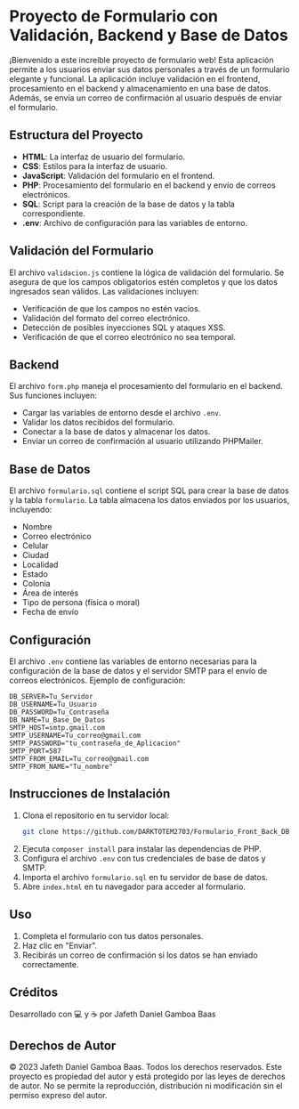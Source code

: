 # Proyecto de Formulario con Validación, Backend y Base de Datos

¡Bienvenido a este increíble proyecto de formulario web! Esta aplicación permite a los usuarios enviar sus datos personales a través de un formulario elegante y funcional. La aplicación incluye validación en el frontend, procesamiento en el backend y almacenamiento en una base de datos. Además, se envía un correo de confirmación al usuario después de enviar el formulario.

## Estructura del Proyecto

- **HTML**: La interfaz de usuario del formulario.
- **CSS**: Estilos para la interfaz de usuario.
- **JavaScript**: Validación del formulario en el frontend.
- **PHP**: Procesamiento del formulario en el backend y envío de correos electrónicos.
- **SQL**: Script para la creación de la base de datos y la tabla correspondiente.
- **.env**: Archivo de configuración para las variables de entorno.

## Validación del Formulario

El archivo `validacion.js` contiene la lógica de validación del formulario. Se asegura de que los campos obligatorios estén completos y que los datos ingresados sean válidos. Las validaciones incluyen:

- Verificación de que los campos no estén vacíos.
- Validación del formato del correo electrónico.
- Detección de posibles inyecciones SQL y ataques XSS.
- Verificación de que el correo electrónico no sea temporal.

## Backend

El archivo `form.php` maneja el procesamiento del formulario en el backend. Sus funciones incluyen:

- Cargar las variables de entorno desde el archivo `.env`.
- Validar los datos recibidos del formulario.
- Conectar a la base de datos y almacenar los datos.
- Enviar un correo de confirmación al usuario utilizando PHPMailer.

## Base de Datos

El archivo `formulario.sql` contiene el script SQL para crear la base de datos y la tabla `formulario`. La tabla almacena los datos enviados por los usuarios, incluyendo:

- Nombre
- Correo electrónico
- Celular
- Ciudad
- Localidad
- Estado
- Colonia
- Área de interés
- Tipo de persona (física o moral)
- Fecha de envío

## Configuración

El archivo `.env` contiene las variables de entorno necesarias para la configuración de la base de datos y el servidor SMTP para el envío de correos electrónicos. Ejemplo de configuración:

```
DB_SERVER=Tu_Servidor
DB_USERNAME=Tu_Usuario
DB_PASSWORD=Tu_Contraseña
DB_NAME=Tu_Base_De_Datos
SMTP_HOST=smtp.gmail.com
SMTP_USERNAME=Tu_correo@gmail.com
SMTP_PASSWORD="tu_contraseña_de_Aplicacion"
SMTP_PORT=587
SMTP_FROM_EMAIL=Tu_correo@gmail.com
SMTP_FROM_NAME="Tu_nombre"
```

## Instrucciones de Instalación

1. Clona el repositorio en tu servidor local:
   ```bash
   git clone https://github.com/DARKTOTEM2703/Formulario_Front_Back_DB_Mailter.git
   ```
2. Ejecuta `composer install` para instalar las dependencias de PHP.
3. Configura el archivo `.env` con tus credenciales de base de datos y SMTP.
4. Importa el archivo `formulario.sql` en tu servidor de base de datos.
5. Abre `index.html` en tu navegador para acceder al formulario.

## Uso

1. Completa el formulario con tus datos personales.
2. Haz clic en "Enviar".
3. Recibirás un correo de confirmación si los datos se han enviado correctamente.

## Créditos

Desarrollado con 💻 y ☕ por Jafeth Daniel Gamboa Baas

## Derechos de Autor

© 2023 Jafeth Daniel Gamboa Baas. Todos los derechos reservados. Este proyecto es propiedad del autor y está protegido por las leyes de derechos de autor. No se permite la reproducción, distribución ni modificación sin el permiso expreso del autor.
